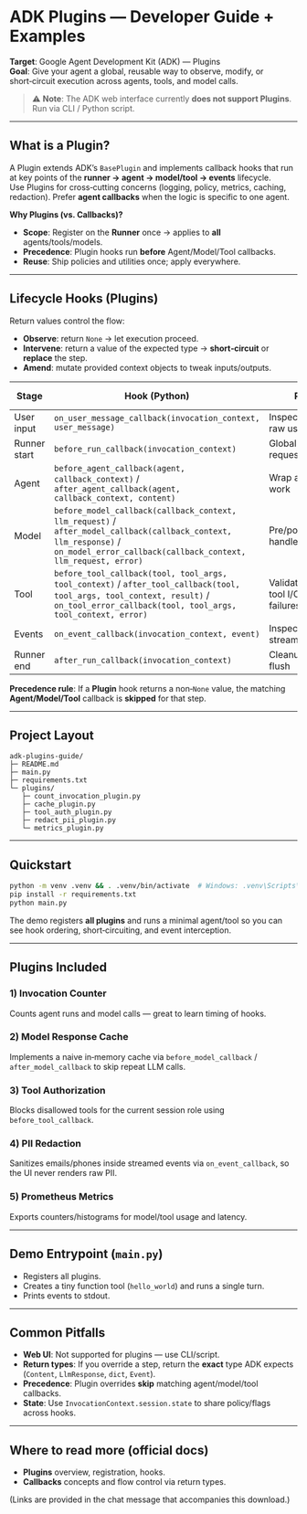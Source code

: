 # ADK Plugins — Developer Guide + Examples

**Target**: Google Agent Development Kit (ADK) — Plugins  
**Goal**: Give your agent a global, reusable way to observe, modify, or short‑circuit execution across agents, tools, and model calls.

> ⚠️ **Note**: The ADK web interface currently **does not support Plugins**. Run via CLI / Python script.

---

## What is a Plugin?
A Plugin extends ADK’s `BasePlugin` and implements callback hooks that run at key points of the **runner → agent → model/tool → events** lifecycle.  
Use Plugins for cross‑cutting concerns (logging, policy, metrics, caching, redaction). Prefer **agent callbacks** when the logic is specific to one agent.

**Why Plugins (vs. Callbacks)?**
- **Scope**: Register on the **Runner** once → applies to **all** agents/tools/models.
- **Precedence**: Plugin hooks run **before** Agent/Model/Tool callbacks.
- **Reuse**: Ship policies and utilities once; apply everywhere.

---

## Lifecycle Hooks (Plugins)

Return values control the flow:
- **Observe**: return `None` → let execution proceed.
- **Intervene**: return a value of the expected type → **short‑circuit** or **replace** the step.
- **Amend**: mutate provided context objects to tweak inputs/outputs.

| Stage | Hook (Python) | Purpose | Return type (to override) |
|---|---|---|---|
| User input | `on_user_message_callback(invocation_context, user_message)` | Inspect/replace the raw user message | `types.Content` |
| Runner start | `before_run_callback(invocation_context)` | Global setup per request | `types.Content` |
| Agent | `before_agent_callback(agent, callback_context)` / `after_agent_callback(agent, callback_context, content)` | Wrap agent’s main work | `types.Content` |
| Model | `before_model_callback(callback_context, llm_request)` / `after_model_callback(callback_context, llm_response)` / `on_model_error_callback(callback_context, llm_request, error)` | Pre/post LLM call; handle failures | `LlmResponse` |
| Tool | `before_tool_callback(tool, tool_args, tool_context)` / `after_tool_callback(tool, tool_args, tool_context, result)` / `on_tool_error_callback(tool, tool_args, tool_context, error)` | Validate/standardize tool I/O; handle failures | `dict` |
| Events | `on_event_callback(invocation_context, event)` | Inspect/modify streamed events | `Event` |
| Runner end | `after_run_callback(invocation_context)` | Cleanup/metrics flush | `None` |

**Precedence rule**: If a **Plugin** hook returns a non‑`None` value, the matching **Agent/Model/Tool** callback is **skipped** for that step.

---

## Project Layout

```
adk-plugins-guide/
├─ README.md
├─ main.py
├─ requirements.txt
└─ plugins/
   ├─ count_invocation_plugin.py
   ├─ cache_plugin.py
   ├─ tool_auth_plugin.py
   ├─ redact_pii_plugin.py
   └─ metrics_plugin.py
```

---

## Quickstart

```bash
python -m venv .venv && . .venv/bin/activate  # Windows: .venv\Scripts\activate
pip install -r requirements.txt
python main.py
```

The demo registers **all plugins** and runs a minimal agent/tool so you can see hook ordering, short‑circuiting, and event interception.

---

## Plugins Included

### 1) Invocation Counter
Counts agent runs and model calls — great to learn timing of hooks.

### 2) Model Response Cache
Implements a naive in‑memory cache via `before_model_callback` / `after_model_callback` to skip repeat LLM calls.

### 3) Tool Authorization
Blocks disallowed tools for the current session role using `before_tool_callback`.

### 4) PII Redaction
Sanitizes emails/phones inside streamed events via `on_event_callback`, so the UI never renders raw PII.

### 5) Prometheus Metrics
Exports counters/histograms for model/tool usage and latency.

---

## Demo Entrypoint (`main.py`)

- Registers all plugins.
- Creates a tiny function tool (`hello_world`) and runs a single turn.
- Prints events to stdout.

---

## Common Pitfalls

- **Web UI**: Not supported for plugins — use CLI/script.
- **Return types**: If you override a step, return the **exact** type ADK expects (`Content`, `LlmResponse`, `dict`, `Event`).
- **Precedence**: Plugin overrides **skip** matching agent/model/tool callbacks.
- **State**: Use `InvocationContext.session.state` to share policy/flags across hooks.

---

## Where to read more (official docs)
- **Plugins** overview, registration, hooks.
- **Callbacks** concepts and flow control via return types.

(Links are provided in the chat message that accompanies this download.)
